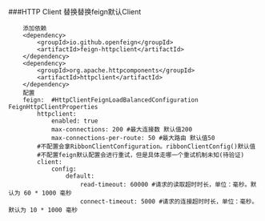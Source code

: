 ###HTTP Client 替换替换feign默认Client
    
        添加依赖
        <dependency>
            <groupId>io.github.openfeign</groupId>
            <artifactId>feign-httpclient</artifactId>
        </dependency>
        <dependency>
            <groupId>org.apache.httpcomponents</groupId>
            <artifactId>httpclient</artifactId>
        </dependency>
        配置
        feign:  #HttpClientFeignLoadBalancedConfiguration FeignHttpClientProperties
            httpclient:
                enabled: true
                max-connections: 200 #最大连接数 默认值200
                max-connections-per-route: 50 #最大路由 默认值50
            #不配置会拿RibbonClientConfiguration。ribbonClientConfig()默认值
            #不配置feign默认配置会进行重试，但是具体走哪一个重试机制未知(待验证)
            client:
                config:
                    default:
                        read-timeout: 60000 #请求的读取超时时长，单位：毫秒。默认为 60 * 1000 毫秒
                        connect-timeout: 5000 #请求的连接超时时长，单位：毫秒。默认为 10 * 1000 毫秒